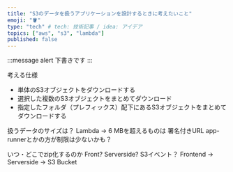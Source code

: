 ```yaml
---
title: "S3のデータを扱うアプリケーションを設計するときに考えたいこと"
emoji: "🪣"
type: "tech" # tech: 技術記事 / idea: アイデア
topics: ["aws", "s3", "lambda"]
published: false
---
```


:::message alert
下書きです
:::

考える仕様
- 単体のS3オブジェクトをダウンロードする
- 選択した複数のS3オブジェクトをまとめてダウンロード
- 指定したフォルダ（プレフィックス）配下にあるS3オブジェクトをまとめてダウンロードする

扱うデータのサイズは？ 
  Lambda -> 6 MBを超えるものは 署名付きURL
  app-runnerとかの方が制限は少ないかも？

いつ・どこでzip化するのか Front? Serverside? S3イベント？
Frontend -> Serverside -> S3 Bucket




